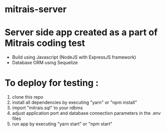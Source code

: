 # mitrais-server
# Server side app created as a part of Mitrais coding test
- Build using Javascript (NodeJS with ExpressJS framework)
- Database ORM using Sequelize

# To deploy for testing :
1. clone this repo
2. install all dependencies by executing "yarn" or "npm install"
3. import "mitrais.sql" to your rdbms
4. adjust application port and database connection parameters in the .env files
5. run app by executing "yarn start" or "npm start"